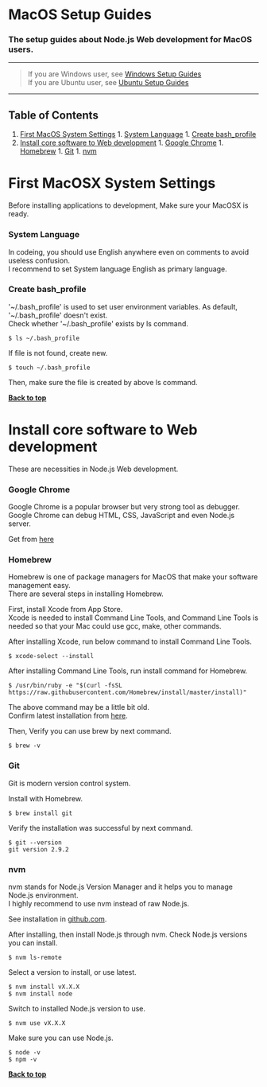 # MacOS Setup Guides
### The setup guides about Node.js Web development for MacOS users.

---

> If you are Windows user, see [Windows Setup Guides](https://github.com/kouMatsumoto/windows10-setup-guide)  
> If you are Ubuntu user, see [Ubuntu Setup Guides](https://github.com/kouMatsumoto/ubuntu-setup-guide)

---


## Table of Contents

  1. [First MacOS System Settings](#first-macos-system-settings)
    1. [System Language](#system-language)
    1. [Create bash_profile](#confirm-bash_profile)
  1. [Install core software to Web development](#install-core-software-to-web-development)
    1. [Google Chrome](#google-chrome)
    1. [Homebrew](#homebrew)
    1. [Git](#git)
    1. [nvm](#nvm)




# First MacOSX System Settings
Before installing applications to development, Make sure your MacOSX is ready.


### System Language
In codeing, you should use English anywhere even on comments to avoid useless confusion.  
I recommend to set System language English as primary language.


### Create bash_profile
'~/.bash_profile' is used to set user environment variables. As default, '~/.bash_profile' doesn't exist.  
Check whether '~/.bash_profile' exists by ls command.
```
$ ls ~/.bash_profile
```
If file is not found, create new.
```
$ touch ~/.bash_profile
```
Then, make sure the file is created by above ls command.


**[Back to top](#table-of-contents)**




# Install core software to Web development
These are necessities in Node.js Web development.


### Google Chrome
Google Chrome is a popular browser but very strong tool as debugger.  
Google Chrome can debug HTML, CSS, JavaScript and even Node.js server.

Get from [here](https://www.google.com/chrome/browser/desktop/index.html)


### Homebrew
Homebrew is one of package managers for MacOS that make your software management easy.  
There are several steps in installing Homebrew.

First, install Xcode from App Store.  
Xcode is needed to install Command Line Tools, and Command Line Tools is needed so that your Mac could use gcc, make, other commands.

After installing Xcode, run below command to install Command Line Tools.
```
$ xcode-select --install
```

After installing Command Line Tools, run install command for Homebrew.
```
$ /usr/bin/ruby -e "$(curl -fsSL https://raw.githubusercontent.com/Homebrew/install/master/install)"
```
The above command may be a little bit old.  
Confirm latest installation from [here](http://brew.sh/index.html).

Then, Verify you can use brew by next command.
```
$ brew -v
```


### Git
Git is modern version control system.

Install with Homebrew.
```
$ brew install git
```

Verify the installation was successful by next command.
```
$ git --version
git version 2.9.2
```


### nvm
nvm stands for Node.js Version Manager and it helps you to manage Node.js environment.  
I highly recommend to use nvm instead of raw Node.js.

See installation in [github.com](https://github.com/creationix/nvm).

After installing, then install Node.js through nvm.
Check Node.js versions you can install.
```
$ nvm ls-remote
```

Select a version to install, or use latest.
```
$ nvm install vX.X.X
$ nvm install node
```

Switch to installed Node.js version to use.
```
$ nvm use vX.X.X
```

Make sure you can use Node.js.
```
$ node -v
$ npm -v
```


**[Back to top](#table-of-contents)**
